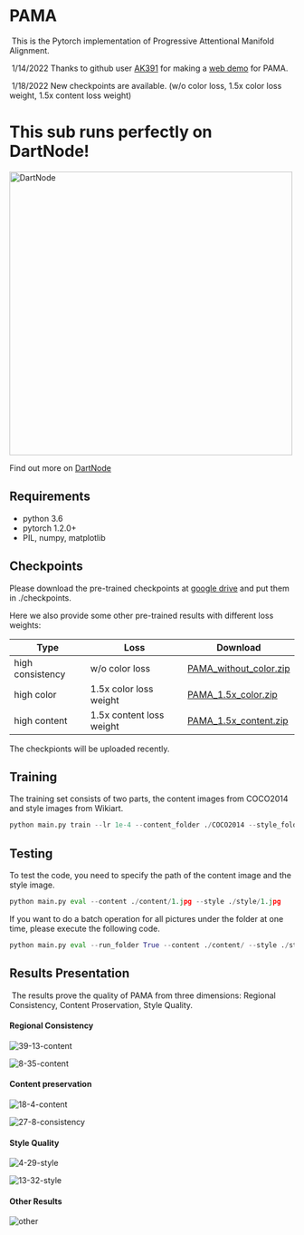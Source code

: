 PAMA
================
​		This is the Pytorch implementation of Progressive Attentional Manifold Alignment.

​		1/14/2022 Thanks to github user [AK391](https://github.com/AK391) for making a [web demo](https://huggingface.co/spaces/akhaliq/PAMA) for PAMA.

​		1/18/2022 New checkpoints are available. (w/o color loss, 1.5x color loss weight, 1.5x content loss weight)

# This sub runs perfectly on DartNode!

<a href="https://dartnode.com/?via=benny"><img src="https://github.com/cmliu/WorkerVless2sub/assets/24787744/b4eac86c-011b-48bc-b490-b2820622e4a0" width="500px"  alt="DartNode"/></a>

Find out more on [DartNode](https://dartnode.com)

## Requirements

* python 3.6
* pytorch 1.2.0+
* PIL, numpy, matplotlib

## Checkpoints

Please download the pre-trained checkpoints at [google drive](https://drive.google.com/file/d/1rPB_qnelVVSad6CtadmhRFi0PMI_RKdy/view?usp=sharing) and put them in ./checkpoints. 

Here we also provide some other pre-trained results with different loss weights:

| Type             | Loss            | Download             |
| ---------------- | --------------- | -------------------- |
| high consistency | w/o color loss  | [PAMA_without_color.zip](https://drive.google.com/file/d/1IrggOiutiZceJCrEb24cLnBjeA5I3N1D/view?usp=sharing) |
| high color       | 1.5x color loss weight | [PAMA_1.5x_color.zip](https://drive.google.com/file/d/1HXet2u_zk2QCVM_z5Llg2bcfvvndabtt/view?usp=sharing)       |
| high content     | 1.5x content loss weight | [PAMA_1.5x_content.zip](https://drive.google.com/file/d/13m7Lb9xwfG_DVOesuG9PyxDHG4SwqlNt/view?usp=sharing)     |

The checkpionts will be uploaded recently.

## Training

The training set consists of two parts, the content images from COCO2014 and style images from Wikiart.

```python
python main.py train --lr 1e-4 --content_folder ./COCO2014 --style_folder ./Wikiart
```

## Testing

To test the code, you need to specify the path of the content image and the style image. 

```python
python main.py eval --content ./content/1.jpg --style ./style/1.jpg
```

If you want to do a batch operation for all pictures under the folder at one time, please execute the following code.

```python
python main.py eval --run_folder True --content ./content/ --style ./style/
```


## Results Presentation

​		The results prove the quality of PAMA from three dimensions: Regional Consistency, Content Proservation, Style Quality.  



#### Regional Consistency

![39-13-content](./README.assets/39-13-content.png)

![8-35-content](./README.assets/8-35-content-8074538.png)

#### Content preservation

![18-4-content](./README.assets/18-4-content.png)

![27-8-consistency](./README.assets/27-8-consistency-8074642.png)

#### Style Quality

![4-29-style](./README.assets/4-29-style.png)

![13-32-style](./README.assets/13-32-style.png)

#### Other Results

![other](./README.assets/other.png)

